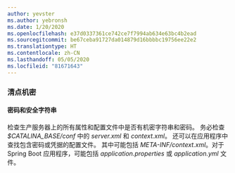 ```yaml
---
author: yevster
ms.author: yebronsh
ms.date: 1/20/2020
ms.openlocfilehash: e37d0337361ce742ce7f7994ab634e63bc4b2ead
ms.sourcegitcommit: be67ceba91727da014879d16bbbbc19756ee22e2
ms.translationtype: HT
ms.contentlocale: zh-CN
ms.lasthandoff: 05/05/2020
ms.locfileid: "81671643"
---
```

### <a name="inventory-secrets"></a>清点机密

#### <a name="passwords-and-secure-strings"></a>密码和安全字符串

检查生产服务器上的所有属性和配置文件中是否有机密字符串和密码。 务必检查 *$CATALINA_BASE/conf* 中的 *server.xml* 和 *context.xml*。 还可以在应用程序中查找包含密码或凭据的配置文件。 其中可能包括 *META-INF/context.xml*。对于 Spring Boot 应用程序，可能包括 *application.properties* 或 *application.yml* 文件。
